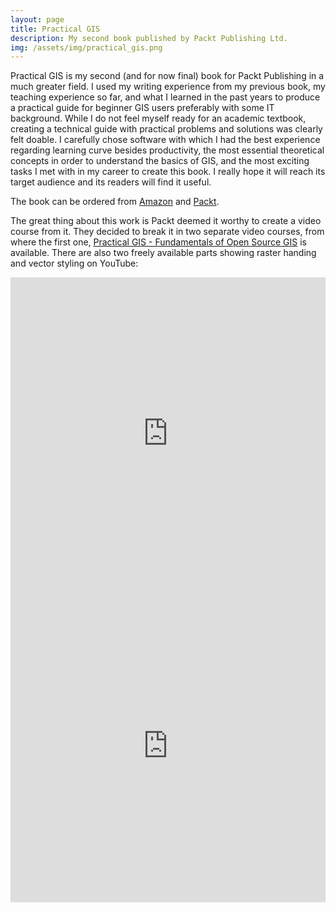```yaml
---
layout: page
title: Practical GIS
description: My second book published by Packt Publishing Ltd.
img: /assets/img/practical_gis.png
---
```


Practical GIS is my second (and for now final) book for Packt Publishing in a much greater field. I used my writing experience from my previous book, my teaching experience so far, and what I learned in the past years to produce a practical guide for beginner GIS users preferably with some IT background. While I do not feel myself ready for an academic textbook, creating a technical guide with practical problems and solutions was clearly felt doable. I carefully chose software with which I had the best experience regarding learning curve besides productivity, the most essential theoretical concepts in order to understand the basics of GIS, and the most exciting tasks I met with in my career to create this book. I really hope it will reach its target audience and its readers will find it useful.

The book can be ordered from [Amazon](https://www.amazon.com/Practical-GIS-Gabor-Farkas/dp/1787123324/ref=sr_1_1?ie=UTF8&qid=1511181195&sr=8-1&keywords=practical+gis) and [Packt](https://www.packtpub.com/application-development/practical-gis).

The great thing about this work is Packt deemed it worthy to create a video course from it. They decided to break it in two separate video courses, from where the first one, [Practical GIS - Fundamentals of Open Source GIS](https://www.packtpub.com/application-development/practical-gis-fundamentals-open-source-gis-video) is available. There are also two freely available parts showing raster handing and vector styling on YouTube:

<iframe width="100%" height="500px" src="https://www.youtube.com/embed/vCEfp0N_HDg" frameborder="0" allowfullscreen></iframe>

<iframe width="100%" height="500px" src="https://www.youtube.com/embed/TR4obydpF_w" frameborder="0" allowfullscreen></iframe>
